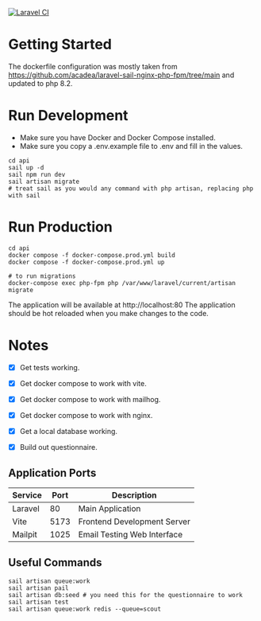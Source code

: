 
[![Laravel CI](https://github.com/ajn123/BreakfastClub/actions/workflows/ci.yml/badge.svg)](https://github.com/ajn123/BreakfastClub/actions/workflows/ci.yml)


# Getting Started 

The dockerfile configuration was mostly taken from https://github.com/acadea/laravel-sail-nginx-php-fpm/tree/main
and updated to php 8.2.


# Run Development
- Make sure you have Docker and Docker Compose installed.
- Make sure you copy a .env.example file to .env and fill in the values.
```
cd api
sail up -d
sail npm run dev
sail artisan migrate
# treat sail as you would any command with php artisan, replacing php with sail
```

# Run Production
```
cd api
docker compose -f docker-compose.prod.yml build
docker compose -f docker-compose.prod.yml up

# to run migrations
docker-compose exec php-fpm php /var/www/laravel/current/artisan migrate 
```
The application will be available at http://localhost:80
The application should be hot reloaded when you make changes to the code.

# Notes

- [x] Get tests working.
- [x] Get docker compose to work with vite.
- [x] Get docker compose to work with mailhog.
- [x] Get docker compose to work with nginx.
- [x] Get a local database working.
- [x] Build out questionnaire.



## Application Ports

| Service    | Port  | Description                               |
|------------|-------|-------------------------------------------|
| Laravel    | 80    | Main Application                      |
| Vite       | 5173  | Frontend Development Server               |
| Mailpit    | 1025  | Email Testing Web Interface               |


## Useful Commands
```
sail artisan queue:work
sail artisan pail
sail artisan db:seed # you need this for the questionnaire to work
sail artisan test
sail artisan queue:work redis --queue=scout
```
